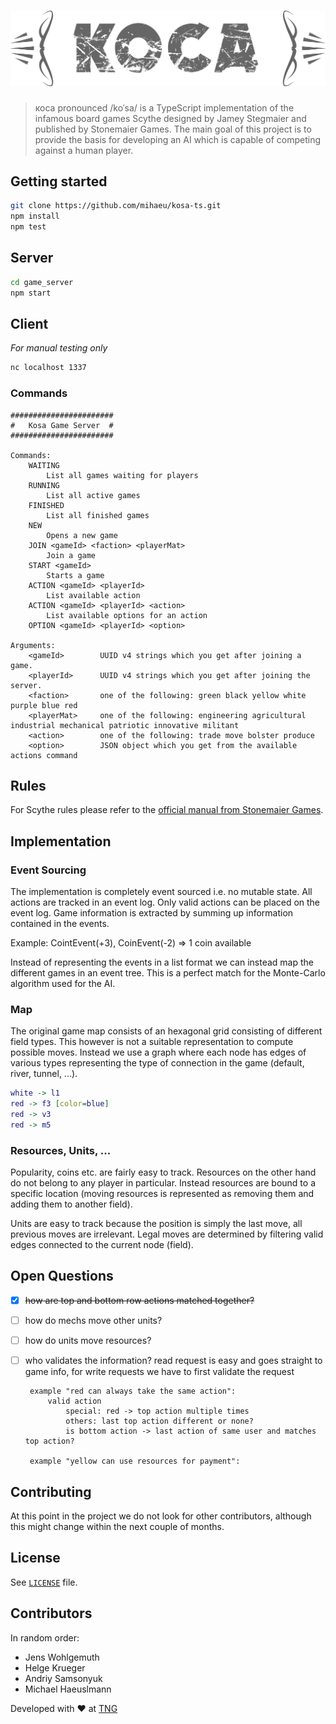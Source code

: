 # ![коса](docs/kosa.png)

> коса pronounced /koˈsa/ is a TypeScript implementation of the infamous board games Scythe designed by Jamey Stegmaier and published by Stonemaier Games. The main goal of this project is to provide the basis for developing an AI which is capable of competing against a human player.

## Getting started

```bash
git clone https://github.com/mihaeu/kosa-ts.git
npm install
npm test
```

## Server

```bash
cd game_server
npm start
```

## Client

*For manual testing only*

```bash
nc localhost 1337
```

### Commands

```
#######################
#   Kosa Game Server  #
#######################

Commands:
    WAITING
        List all games waiting for players
    RUNNING
        List all active games
    FINISHED
        List all finished games
    NEW
        Opens a new game
    JOIN <gameId> <faction> <playerMat>
        Join a game
    START <gameId>
        Starts a game
    ACTION <gameId> <playerId>
        List available action
    ACTION <gameId> <playerId> <action>
        List available options for an action
    OPTION <gameId> <playerId> <option>

Arguments:
    <gameId>        UUID v4 strings which you get after joining a game.
    <playerId>      UUID v4 strings which you get after joining the server.
    <faction>       one of the following: green black yellow white purple blue red
    <playerMat>     one of the following: engineering agricultural industrial mechanical patriotic innovative militant
    <action>        one of the following: trade move bolster produce
    <option>        JSON object which you get from the available actions command

```

## Rules

For Scythe rules please refer to the [official manual from Stonemaier Games](https://stonemaiergames.com/games/scythe/rules-and-print-play/).

## Implementation

### Event Sourcing

The implementation is completely event sourced i.e. no mutable state. All actions are tracked in an event log. Only valid actions can be placed on the event log. Game information is extracted by summing up information contained in the events.

Example: CointEvent(+3), CoinEvent(-2) => 1 coin available

Instead of representing the events in a list format we can instead map the different games in an event tree. This is a perfect match for the Monte-Carlo algorithm used for the AI.

### Map

The original game map consists of an hexagonal grid consisting of different field types. This however is not a suitable representation to compute possible moves. Instead we use a graph where each node has edges of various types representing the type of connection in the game (default, river, tunnel, ...).

```dot
white -> l1
red -> f3 [color=blue]
red -> v3
red -> m5
```

### Resources, Units, ...

Popularity, coins etc. are fairly easy to track. Resources on the other hand do not belong to any player in particular. Instead resources are bound to a specific location (moving resources is represented as removing them and adding them to another field).

Units are easy to track because the position is simply the last move, all previous moves are irrelevant. Legal moves are determined by filtering valid edges connected to the current node (field).
 
## Open Questions

 - [x] ~~how are top and bottom row actions matched together?~~
 - [ ] how do mechs move other units?
 - [ ] how do units move resources?
 - [ ] who validates the information? read request is easy and goes straight to game info, for write requests we have to first validate the request 

        example "red can always take the same action":
            valid action
                special: red -> top action multiple times
                others: last top action different or none?
                is bottom action -> last action of same user and matches top action?
                
        example "yellow can use resources for payment":

## Contributing

At this point in the project we do not look for other contributors, although this might change within the next couple of months.

## License

See [`LICENSE`](LICENSE) file.

## Contributors

In random order:

 - Jens Wohlgemuth
 - Helge Krueger
 - Andriy Samsonyuk
 - Michael Haeuslmann

 Developed with :heart: at [TNG](https://tngtech.com)
